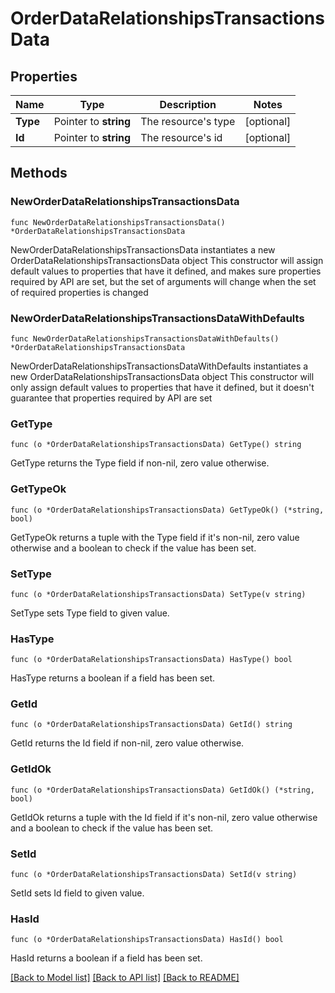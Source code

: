 # OrderDataRelationshipsTransactionsData

## Properties

Name | Type | Description | Notes
------------ | ------------- | ------------- | -------------
**Type** | Pointer to **string** | The resource&#39;s type | [optional] 
**Id** | Pointer to **string** | The resource&#39;s id | [optional] 

## Methods

### NewOrderDataRelationshipsTransactionsData

`func NewOrderDataRelationshipsTransactionsData() *OrderDataRelationshipsTransactionsData`

NewOrderDataRelationshipsTransactionsData instantiates a new OrderDataRelationshipsTransactionsData object
This constructor will assign default values to properties that have it defined,
and makes sure properties required by API are set, but the set of arguments
will change when the set of required properties is changed

### NewOrderDataRelationshipsTransactionsDataWithDefaults

`func NewOrderDataRelationshipsTransactionsDataWithDefaults() *OrderDataRelationshipsTransactionsData`

NewOrderDataRelationshipsTransactionsDataWithDefaults instantiates a new OrderDataRelationshipsTransactionsData object
This constructor will only assign default values to properties that have it defined,
but it doesn't guarantee that properties required by API are set

### GetType

`func (o *OrderDataRelationshipsTransactionsData) GetType() string`

GetType returns the Type field if non-nil, zero value otherwise.

### GetTypeOk

`func (o *OrderDataRelationshipsTransactionsData) GetTypeOk() (*string, bool)`

GetTypeOk returns a tuple with the Type field if it's non-nil, zero value otherwise
and a boolean to check if the value has been set.

### SetType

`func (o *OrderDataRelationshipsTransactionsData) SetType(v string)`

SetType sets Type field to given value.

### HasType

`func (o *OrderDataRelationshipsTransactionsData) HasType() bool`

HasType returns a boolean if a field has been set.

### GetId

`func (o *OrderDataRelationshipsTransactionsData) GetId() string`

GetId returns the Id field if non-nil, zero value otherwise.

### GetIdOk

`func (o *OrderDataRelationshipsTransactionsData) GetIdOk() (*string, bool)`

GetIdOk returns a tuple with the Id field if it's non-nil, zero value otherwise
and a boolean to check if the value has been set.

### SetId

`func (o *OrderDataRelationshipsTransactionsData) SetId(v string)`

SetId sets Id field to given value.

### HasId

`func (o *OrderDataRelationshipsTransactionsData) HasId() bool`

HasId returns a boolean if a field has been set.


[[Back to Model list]](../README.md#documentation-for-models) [[Back to API list]](../README.md#documentation-for-api-endpoints) [[Back to README]](../README.md)


